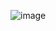 
![image](https://user-images.githubusercontent.com/98951034/153755402-95f798bb-4952-496e-930e-06a17158e8d3.png)
